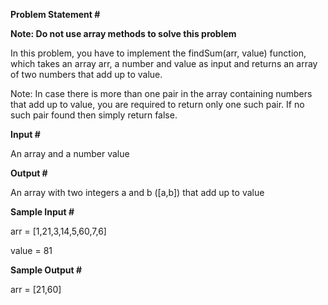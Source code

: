 **Problem Statement #**

**Note: Do not use array methods to solve this problem**

In this problem, you have to implement the findSum(arr, value) function, which takes an array arr, a number and value as input and returns an array of two numbers that add up to value.

Note: In case there is more than one pair in the array containing numbers that add up to value, you are required to return only one such pair. If no such pair found then simply return false.

**Input #**

An array and a number value

**Output #**

An array with two integers a and b ([a,b]) that add up to value

**Sample Input #**

arr = [1,21,3,14,5,60,7,6]

value = 81

**Sample Output #**

arr = [21,60]
